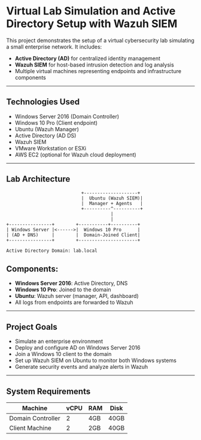 # Virtual Lab Simulation and Active Directory Setup with Wazuh SIEM

This project demonstrates the setup of a virtual cybersecurity lab simulating a small enterprise network. It includes:

- **Active Directory (AD)** for centralized identity management
- **Wazuh SIEM** for host-based intrusion detection and log analysis
- Multiple virtual machines representing endpoints and infrastructure components

---

## Technologies Used

- Windows Server 2016 (Domain Controller)
- Windows 10 Pro (Client endpoint)
- Ubuntu (Wazuh Manager)
- Active Directory (AD DS)
- Wazuh SIEM
- VMware Workstation or ESXi
- AWS EC2 (optional for Wazuh cloud deployment)

---

## Lab Architecture
```
                            +--------------------+
                            |  Ubuntu (Wazuh SIEM)|
                            |  Manager + Agents   |
                            +----------^----------+
                                       |
                                       |
+----------------+        +-----------+----------+
| Windows Server |<------>|  Windows 10 Pro      |
| (AD + DNS)     |        |  Domain-Joined Client|
+----------------+        +----------------------+

Active Directory Domain: lab.local
```

 
## Components:
- **Windows Server 2016**: Active Directory, DNS
- **Windows 10 Pro**: Joined to the domain
- **Ubuntu**: Wazuh server (manager, API, dashboard)
- All logs from endpoints are forwarded to Wazuh

---

## Project Goals

- Simulate an enterprise environment
- Deploy and configure AD on Windows Server 2016
- Join a Windows 10 client to the domain
- Set up Wazuh SIEM on Ubuntu to monitor both Windows systems
- Generate security events and analyze alerts in Wazuh

---

## System Requirements

| Machine         | vCPU | RAM  | Disk  |
|-----------------|------|------|-------|
| Domain Controller | 2    | 4GB  | 40GB  |
| Client Machine    | 2    | 2GB  | 40GB 


